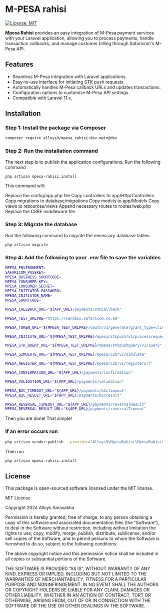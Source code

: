 # M-PESA rahisi

[![License: MIT](https://img.shields.io/badge/License-MIT-yellow.svg)](https://opensource.org/licenses/MIT)

**Mpesa Rahisi** provides an easy integration of M-Pesa payment services with your Laravel application, allowing you to process payments, handle transaction callbacks, and manage customer billing through Safaricom's M-Pesa API.


## Features
- Seamless M-Pesa integration with Laravel applications.
- Easy-to-use interface for initiating STK push requests.
- Automatically handles M-Pesa callback URLs and updates transactions.
- Configuration options to customize M-Pesa API settings.
- Compatible with Laravel 11.x.

## Installation

### Step 1: Install the package via Composer

```bash
composer require alloys9/mpesa_rahisi:dev-main@dev

```

### Step 2: Run the installation command
The next step is to publish the application configurations. Run the following command

```bash
php artisan mpesa-rahisi:install

```

This command will:

Replace the config/app.php file
Copy controllers to app/Http/Controllers
Copy migrations to database/migrations
Copy models to app/Models
Copy views to resources/views
Append necessary routes to routes/web.php
Replace the CSRF middleware file

### Step 3: Migrate the database
Run the following command to migrate the necessary database tables:
```bash
php artisan migrate
```

### Step 4: Add the following to your .env file to save the variables

```bash
MPESA_ENVIRONMENT=
SAFARICOM_PASSKEY=
MPESA_BUSINESS_SHORTCODE=
MPESA_CONSUMER_KEY=
MPESA_CONSUMER_SECRET=
MPESA_INITIATOR_PASSWORD=
MPESA_INITIATOR_NAME=
MPESA_SHORTCODE=

MPESA_CALLBACK_URL="${APP_URL}/payments/stkcallback"

MPESA_TEST_URLPRE="https://sandbox.safaricom.co.ke"

MPESA_TOKEN_URL="${MPESA_TEST_URLPRE}/oauth/v1/generate?grant_type=client_credentials"

MPESA_INITIATE_URL="${MPESA_TEST_URLPRE}/mpesa/stkpush/v1/processrequest"

MPESA_STK_QUERY_URL="${MPESA_TEST_URLPRE}/mpesa/stkpushquery/v1/query"

MPESA_SIMULATE_URL="${MPESA_TEST_URLPRE}/mpesa/c2b/v1/simulate"

MPESA_REGISTER_URL="${MPESA_TEST_URLPRE}/mpesa/c2b/v1/registerurl"

MPESA_CONFIRMATION_URL="${APP_URL}/payments/confirmation"

MPESA_VALIDATION_URL="${APP_URL}/payments/validation"

MPESA_B2C_TIMEOUT_URL="${APP_URL}/payments/b2ctimeout"
MPESA_B2C_RESULT_URL="${APP_URL}/payments/b2cresult"

MPESA_REVERSAL_TIMEOUT_URL="${APP_URL}/payments/reversalResult"
MPESA_REVERSAL_RESULT_URL="${APP_URL}/payments/reversalTimeout"
```

Then you are done! That simple!
### If an error occurs run
```bash
php artisan vendor:publish --provider="Alloys9\MpesaRahisi\MpesaRahisiServiceProvider"
```

Then run
```bash
php artisan mpesa-rahisi:install

```

## License
This package is open-sourced software licensed under the MIT license.

MIT License

Copyright 2024 Alloys Amasakha

Permission is hereby granted, free of charge, to any person obtaining a copy of this software and associated documentation files (the “Software”), to deal in the Software without restriction, including without limitation the rights to use, copy, modify, merge, publish, distribute, sublicense, and/or sell copies of the Software, and to permit persons to whom the Software is furnished to do so, subject to the following conditions:

The above copyright notice and this permission notice shall be included in all copies or substantial portions of the Software.

THE SOFTWARE IS PROVIDED “AS IS”, WITHOUT WARRANTY OF ANY KIND, EXPRESS OR IMPLIED, INCLUDING BUT NOT LIMITED TO THE WARRANTIES OF MERCHANTABILITY, FITNESS FOR A PARTICULAR PURPOSE AND NONINFRINGEMENT. IN NO EVENT SHALL THE AUTHORS OR COPYRIGHT HOLDERS BE LIABLE FOR ANY CLAIM, DAMAGES OR OTHER LIABILITY, WHETHER IN AN ACTION OF CONTRACT, TORT OR OTHERWISE, ARISING FROM, OUT OF OR IN CONNECTION WITH THE SOFTWARE OR THE USE OR OTHER DEALINGS IN THE SOFTWARE.

